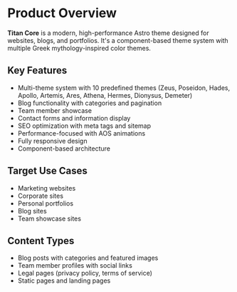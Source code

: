 # Product Overview

**Titan Core** is a modern, high-performance Astro theme designed for websites, blogs, and portfolios. It's a component-based theme system with multiple Greek mythology-inspired color themes.

## Key Features
- Multi-theme system with 10 predefined themes (Zeus, Poseidon, Hades, Apollo, Artemis, Ares, Athena, Hermes, Dionysus, Demeter)
- Blog functionality with categories and pagination
- Team member showcase
- Contact forms and information display
- SEO optimization with meta tags and sitemap
- Performance-focused with AOS animations
- Fully responsive design
- Component-based architecture

## Target Use Cases
- Marketing websites
- Corporate sites
- Personal portfolios
- Blog sites
- Team showcase sites

## Content Types
- Blog posts with categories and featured images
- Team member profiles with social links
- Legal pages (privacy policy, terms of service)
- Static pages and landing pages